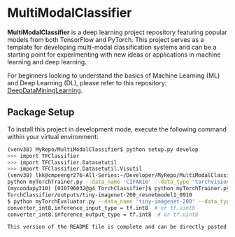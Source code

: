 # MultiModalClassifier

**MultiModalClassifier** is a deep learning project repository featuring popular models from both TensorFlow and PyTorch. This project serves as a template for developing multi-modal classification systems and can be a starting point for experimenting with new ideas or applications in machine learning and deep learning.

For beginners looking to understand the basics of Machine Learning (ML) and Deep Learning (DL), please refer to this repository: [DeepDataMiningLearning](https://github.com/lkk688/DeepDataMiningLearning).

## Package Setup

To install this project in development mode, execute the following command within your virtual environment:

```bash
(venv38) MyRepo/MultiModalClassifier$ python setup.py develop
>>> import TFClassifier
>>> import TFClassifier.Datasetutil
>>> import TFClassifier.Datasetutil.Visutil
(venv38) lkk@cmpeengr276-All-Series:~/Developer/MyRepo/MultiModalClassifier$ python setup.py develop --uninstall
python myTorchTrainer.py --data_name 'CIFAR10' --data_type 'torchvisiondataset' --data_path "E:\\Dataset" --model_name 'cnnmodel1' --learningratename 'ConstantLR' --optimizer 'SGD'
(mycondapy310) [010796032@g4 TorchClassifier]$ python myTorchTrainer.py --data_name 'tiny-imagenet-200' --data_type 'trainonly' --data_path "/data/cmpe249-fa23/ImageClassData" --model_name 'resnetmodel1' --learningratename 'StepLR' --lr 0.1 --momentum 0.9 --wd 1e-4 --optimizer 'SGD'
TorchClassifier/outputs/tiny-imagenet-200_resnetmodel1_0910
$ python myTorchEvaluator.py --data_name 'tiny-imagenet-200' --data_type 'trainonly' --data_path "/data/cmpe249-fa23/ImageClassData" --model_name 'resnet50' --checkpoint 'outputs/tiny-imagenet-200_resnet50_0328/checkpoint.pth.tar' --classmap 'TorchClassifier/Datasetutil/tinyimagenet_idmap.json' --gpuid 0
converter_int8.inference_input_type = tf.int8  # or tf.uint8
converter_int8.inference_output_type = tf.int8  # or tf.uint8

This version of the README file is complete and can be directly pasted into your Markdown file to serve as a comprehensive guide for your MultiModalClassifier repository. Adjust the content as needed to fit your specific project details and directory structure.

